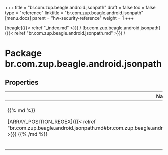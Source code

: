 +++
title = "br.com.zup.beagle.android.jsonpath"
draft = false
toc = false
type = "reference"
linktitle = "br.com.zup.beagle.android.jsonpath"
[menu.docs]
  parent = "hw-security-reference"
  weight = 1
+++

[beagle]({{< relref "_index.md" >}}) / [br.com.zup.beagle.android.jsonpath]({{< relref "br.com.zup.beagle.android.jsonpath.md" >}}) / 



# Package br.com.zup.beagle.android.jsonpath  


## Properties  
<table>
  
<thead>
<tr>
<th>
Name  
</th>
<th>
Summary  
</th>
  
</tr>
</thead>
<tbody>
<tr>
<td>
{{% md %}}

[ARRAY_POSITION_REGEX]({{< relref "br.com.zup.beagle.android.jsonpath.md#br.com.zup.beagle.android.jsonpath//ARRAY_POSITION_REGEX/#/PointingToDeclaration/" >}})
{{% /md %}}
</td>
<td>
{{% md %}}

  <b>val [ARRAY_POSITION_REGEX]({{< relref "br.com.zup.beagle.android.jsonpath.md#br.com.zup.beagle.android.jsonpath//ARRAY_POSITION_REGEX/#/PointingToDeclaration/" >}}): [Regex](https://kotlinlang.org/api/latest/jvm/stdlib/kotlin.text/-regex/index.html)</b>   

{{% /md %}}
</td>
</tr>

</tbody>
</table>

